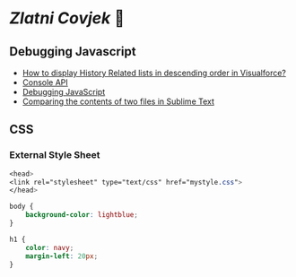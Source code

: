 # <i>Zlatni Covjek</i> :man:

## Debugging Javascript
* [How to display History Related lists in descending order in Visualforce?](https://developer.salesforce.com/forums/?id=906F000000096u9IAA)
* [Console API](https://developer.mozilla.org/en-US/docs/Web/API/console)
* [Debugging JavaScript](https://developer.mozilla.org/en-US/docs/Mozilla/Debugging/Debugging_JavaScript)
* [Comparing the contents of two files in Sublime Text](https://stackoverflow.com/questions/25874018/comparing-the-contents-of-two-files-in-sublime-text)


## CSS
### External Style Sheet
```css
<head>
<link rel="stylesheet" type="text/css" href="mystyle.css">
</head>
```
```css
body {
    background-color: lightblue;
}

h1 {
    color: navy;
    margin-left: 20px;
}
```
